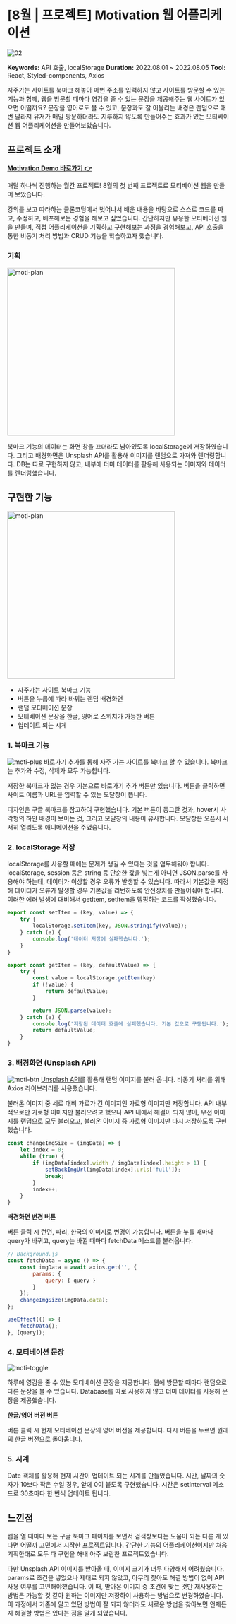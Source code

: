 # [8월 | 프로젝트] Motivation 웹 어플리케이션
![02](https://user-images.githubusercontent.com/107474891/193537039-84dde6b9-4588-47a0-ab3a-9c96fac2cfa7.jpg)

**Keywords:** API 호출, localStorage
**Duration:** 2022.08.01 ~ 2022.08.05
**Tool:** React, Styled-components, Axios

자주가는 사이트를 북마크 해놓아 매번 주소를 입력하지 않고 사이트를 방문할 수 있는 기능과 함께, 웹을 방문할 때마다 영감을 줄 수 있는 문장을 제공해주는 웹 사이트가 있으면 어떨까요? 문장을 영어로도 볼 수 있고, 문장과도 잘 어울리는 배경은 랜덤으로 매번 달라져 유저가 매일 방문하더라도 지루하지 않도록 만들어주는 효과가 있는 모티베이션 웹 어플리케이션을 만들어보았습니다.

## 프로젝트 소개

[**Motivation Demo 바로가기 👉**](https://robin3565.github.io/motivation-app/)

매달 하나씩 진행하는 월간 프로젝트! 
8월의 첫 번째 프로젝트로 모티베이션 웹을 만들어 보았습니다.

강의를 보고 따라하는 클론코딩에서 벗어나서 배운 내용을 바탕으로 스스로 코드를 짜고, 수정하고, 배포해보는 경험을 해보고 싶었습니다. 간단하지만 유용한 모티베이션 웹을 만들며, 직접 어플리케이션을 기획하고 구현해보는 과정을 경험해보고, API 호출을 통한 비동기 처리 방법과 CRUD 기능을 학습하고자 했습니다.

### 기획
<img width="380" alt="moti-plan" src="https://user-images.githubusercontent.com/107474891/193537348-43185c73-6eee-43a1-8c40-b0df4d7beb04.PNG">

북마크 기능의 데이터는 화면 창을 끄더라도 남아있도록 localStorage에 저장하였습니다. 그리고 배경화면은 Unsplash API를 활용해 이미지를 랜덤으로 가져와 렌더링합니다. DB는 따로 구현하지 않고, 내부에 더미 데이터를 활용해 사용되는 이미지와 데이터를 렌더링했습니다.

## 구현한 기능
<img width="380" alt="moti-plan" src="https://user-images.githubusercontent.com/107474891/193537385-36190a9c-b2e2-4ea1-80d2-8d9fdcdf6fc3.jpg">

- 자주가는 사이트 북마크 기능
- 버튼을 누름에 따라 바뀌는 랜덤 배경화면
- 랜덤 모티베이션 문장
- 모티베이션 문장을 한글, 영어로 스위치가 가능한 버튼
- 업데이트 되는 시계

### 1. 북마크 기능
![moti-plus](https://user-images.githubusercontent.com/107474891/193537487-6b7f519a-7457-4614-adae-1d029bb82817.gif)
바로가기 추가를 통해 자주 가는 사이트를 북마크 할 수 있습니다. 북마크는 추가와 수정, 삭제가 모두 가능합니다.

저장한 북마크가 없는 경우 기본으로 바로가기 추가 버튼만 있습니다. 버튼을 클릭하면 사이트 이름과 URL을 입력할 수 있는 모달창이 뜹니다.

디자인은 구글 북마크를 참고하여 구현했습니다. 기본 버튼이 동그란 것과, hover시 사각형의 하얀 배경이 보이는 것, 그리고 모달창의 내용이 유사합니다. 모달창은 오픈시 서서히 열리도록 애니메이션을 주었습니다.

### 2. localStorage 저장

localStorage를 사용할 때에는 문제가 생길 수 있다는 것을 염두해둬야 합니다. localStorage, session 등은 string 등 단순한 값을 넣는게 아니면 JSON.parse를 사용해야 하는데, 데이터가 이상할 경우 오류가 발생할 수 있습니다. 따라서 기본값을 지정해 데이터가 오류가 발생할 경우 기본값을 리턴하도록 안전장치를 만들어줘야 합니다. 이러한 에러 발생에 대비해서 getItem, setItem을 맵핑하는 코드를 작성했습니다.

```jsx
export const setItem = (key, value) => {
    try {
        localStorage.setItem(key, JSON.stringify(value));
    } catch (e) {
        console.log('데이터 저장에 실패했습니다.');
    }
}

export const getItem = (key, defaultValue) => {
    try {
        const value = localStorage.getItem(key)
        if (!value) {
            return defaultValue;
        }

        return JSON.parse(value);
    } catch (e) {
        console.log('저장된 데이터 호출에 실패했습니다. 기본 값으로 구동됩니다.');
        return defaultValue;
    }
}
```

### 3. 배경화면 (Unsplash API)
![moti-btn](https://user-images.githubusercontent.com/107474891/193537530-5379dcca-43ec-4318-8c9a-77c1526573b9.gif)
[Unsplash API](https://unsplash.com/developers)를 활용해 랜덤 이미지를 불러 옵니다. 비동기 처리를 위해 Axios 라이브러리를 사용했습니다.

불러온 이미지 중 세로 대비 가로가 긴 이미지인 가로형 이미지만 저장합니다. API 내부적으로만 가로형 이미지만 불러오려고 했으나 API 내에서 해결이 되지 않아, 우선 이미지를 랜덤으로 모두 불러오고, 불러온 이미지 중 가로형 이미지만 다시 저장하도록 구현했습니다.

```jsx
const changeImgSize = (imgData) => {
    let index = 0;
    while (true) {
        if (imgData[index].width / imgData[index].height > 1) {
            setBackImgUrl(imgData[index].urls['full']);
            break;
        }
        index++;
    }
}
```

**배경화면 변경 버튼**

버튼 클릭 시 런던, 파리, 한국의 이미지로 변경이 가능합니다. 버튼을 누를 때마다 query가 바뀌고, query는 바뀔 때마다 fetchData 메소드를 불러옵니다.

```jsx
// Background.js
const fetchData = async () => {
    const imgData = await axios.get('', {
        params: {
            query: { query }
        }
    });
    changeImgSize(imgData.data);
};

useEffect(() => {
    fetchData();
}, [query]);
```

### 4. 모티베이션 문장
![moti-toggle](https://user-images.githubusercontent.com/107474891/193537577-ef05897b-f42a-4d84-b99b-991fcf195c97.gif)

하루에 영감을 줄 수 있는 모티베이션 문장을 제공합니다. 웹에 방문할 때마다 랜덤으로 다른 문장을 볼 수 있습니다. Database를 따로 사용하지 않고 더미 데이터를 사용해 문장을 제공했습니다.

**한글/영어 버전 버튼**

버튼 클릭 시 현재 모티베이션 문장의 영어 버전을 제공합니다. 다시 버튼을 누르면 원래의 한글 버전으로 돌아옵니다.

### 5. 시계

Date 객체를 활용해 현재 시간이 업데이트 되는 시계를 만들었습니다. 시간, 날짜의 숫자가 10보다 작은 수일 경우, 앞에 0이 붙도록 구현했습니다. 시간은 setInterval 메소드로 30초마다 한 번씩 업데이트 됩니다.

## 느낀점

웹을 열 때마다 보는 구글 북마크 페이지를 보면서 검색창보다는 도움이 되는 다른 게 있다면 어떨까 고민에서 시작한 프로젝트입니다. 간단한 기능의 어플리케이션이지만 처음 기획한대로 모두 다 구현을 해내 아주 보람찬 프로젝트였습니다.

다만 Unsplash API 이미지를 받아올 때, 이미지 크기가 너무 다양해서 어려웠습니다. params로 조건을 넣었으나 제대로 되지 않았고, 아무리 찾아도 해결 방법이 없어 API 사용 여부를 고민해야했습니다. 이 때, 받아온 이미지 중 조건에 맞는 것만 재사용하는 방법은 가능할 것 같아 원하는 이미지만 저장하여 사용하는 방법으로 변경하였습니다. 이 과정에서 기존에 알고 있던 방법이 잘 되지 않더라도 새로운 방법을 찾아보면 언제든지 해결할 방법은 있다는 점을 알게 되었습니다.
